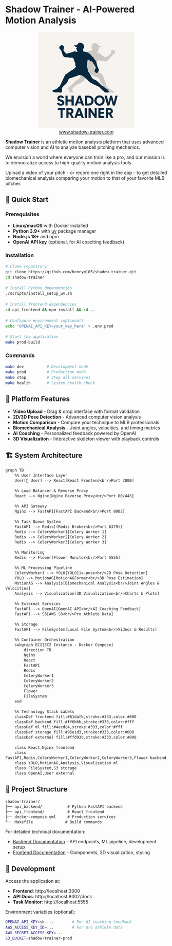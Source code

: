 # Shadow Trainer - AI-Powered Motion Analysis

<div align="center">
    <img src="api_frontend/assets/Shadow%20Trainer%20Logo.png" alt="Shadow Trainer Logo" width="300"><br>
    <a href="https://www.shadow-trainer.com">www.shadow-trainer.com</a>
</div>

**Shadow Trainer** is an athletic motion analysis platform that uses advanced computer vision and AI to analyze baseball pitching mechanics. 

We envision a world where everyone can train like a pro, and our mission is to democratize access to high-quality motion analysis tools.

Upload a video of your pitch - or record one right in the app - to get detailed biomechanical analysis comparing your motion to that of your favorite MLB pitcher.

## 🚀 Quick Start

### Prerequisites
- **Linux/macOS** with Docker installed
- **Python 3.9+** with [uv](https://github.com/astral-sh/uv) package manager
- **Node.js 18+** and npm
- **OpenAI API key** (optional, for AI coaching feedback)

### Installation
```bash
# Clone repository
git clone https://github.com/henrym105/shadow-trainer.git
cd shadow-trainer

# Install Python dependencies
./scripts/install_setup_uv.sh

# Install frontend dependencies
cd api_frontend && npm install && cd ..

# Configure environment (optional)
echo "OPENAI_API_KEY=your_key_here" > .env.prod

# Start the application
make prod-build
```

### Commands
```bash
make dev          # Development mode
make prod         # Production mode  
make stop         # Stop all services
make health       # System health check
```

## 🎯 Platform Features

- **Video Upload** - Drag & drop interface with format validation
- **2D/3D Pose Detection** - Advanced computer vision analysis
- **Motion Comparison** - Compare your technique to MLB professionals
- **Biomechanical Analysis** - Joint angles, velocities, and timing metrics
- **AI Coaching** - Personalized feedback powered by OpenAI
- **3D Visualization** - Interactive skeleton viewer with playback controls
## 🏗️ System Architecture

```mermaid
graph TB
    %% User Interface Layer
    User[👤 User] --> React[React Frontend<br/>Port 3000]
    
    %% Load Balancer & Reverse Proxy
    React --> Nginx[Nginx Reverse Proxy<br/>Port 80/443]
    
    %% API Gateway
    Nginx --> FastAPI[FastAPI Backend<br/>Port 8002]
    
    %% Task Queue System
    FastAPI --> Redis[(Redis Broker<br/>Port 6379)]
    Redis --> CeleryWorker1[Celery Worker 1]
    Redis --> CeleryWorker2[Celery Worker 2] 
    Redis --> CeleryWorker3[Celery Worker 3]
    
    %% Monitoring
    Redis --> Flower[Flower Monitor<br/>Port 5555]
    
    %% ML Processing Pipeline
    CeleryWorker1 --> YOLO[YOLO11x-pose<br/>2D Pose Detection]
    YOLO --> MotionAG[MotionAGFormer<br/>3D Pose Estimation]
    MotionAG --> Analysis[Biomechanical Analysis<br/>Joint Angles & Velocities]
    Analysis --> Visualization[3D Visualization<br/>Charts & Plots]
    
    %% External Services
    FastAPI --> OpenAI[OpenAI API<br/>AI Coaching Feedback]
    FastAPI --> S3[AWS S3<br/>Pro Athlete Data]
    
    %% Storage
    FastAPI --> FileSystem[Local File System<br/>Videos & Results]
    
    %% Container Orchestration
    subgraph EC2[EC2 Instance - Docker Compose]
        direction TB
        Nginx
        React
        FastAPI
        Redis
        CeleryWorker1
        CeleryWorker2
        CeleryWorker3
        Flower
        FileSystem
    end
    
    %% Technology Stack Labels
    classDef frontend fill:#61dafb,stroke:#333,color:#000
    classDef backend fill:#ff6b6b,stroke:#333,color:#fff
    classDef ml fill:#4ecdc4,stroke:#333,color:#fff
    classDef storage fill:#95e1d3,stroke:#333,color:#000
    classDef external fill:#ffd93d,stroke:#333,color:#000
    
    class React,Nginx frontend
    class FastAPI,Redis,CeleryWorker1,CeleryWorker2,CeleryWorker3,Flower backend
    class YOLO,MotionAG,Analysis,Visualization ml
    class FileSystem,S3 storage
    class OpenAI,User external
```

## 📁 Project Structure

```
shadow-trainer/
├── api_backend/           # Python FastAPI backend
├── api_frontend/          # React frontend  
├── docker-compose.yml     # Production services
└── Makefile              # Build commands
```

For detailed technical documentation:
- [Backend Documentation](api_backend/README.md) - API endpoints, ML pipeline, development setup
- [Frontend Documentation](api_frontend/README.md) - Components, 3D visualization, styling

## 🔧 Development

Access the application at:
- **Frontend**: http://localhost:3000
- **API Docs**: http://localhost:8002/docs
- **Task Monitor**: http://localhost:5555

Environment variables (optional):
```bash
OPENAI_API_KEY=sk-...        # For AI coaching feedback
AWS_ACCESS_KEY_ID=...        # For pro athlete data
AWS_SECRET_ACCESS_KEY=...
S3_BUCKET=shadow-trainer-prod
```